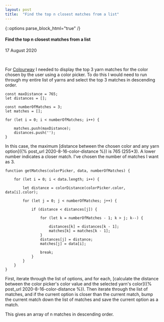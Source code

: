 ```yaml
---
layout: post
title:  "Find the top n closest matches from a list"
---
```

{::options parse_block_html="true" /}

<div class="col-12 offset-sm-0 col-md-8 offset-md-2 col-lg-6 offset-lg-3 vertical-center">

#### Find the top n closest matches from a list
17 August 2020

<br>

For [Colourway](https://vividfax.github.io/colourway/) I needed to display the top 3 yarn matches for the color chosen by the user using a color picker. To do this I would need to run through my entire list of yarns and select the top 3 matches in descending order.

```
const maxDistance = 765;
let distances = [];

const numberOfMatches = 3;
let matches = [];

for (let i = 0; i < numberOfMatches; i++) {

    matches.push(maxDistance);
    distances.push('');
}
```

In this case, the maximum [distance between the chosen color and any yarn option]({% post_url 2020-8-16-color-distance %}) is 765 (255*3). A lower number indicates a closer match. I've chosen the number of matches I want as 3.

```
function getMatches(colorPicker, data, numberOfMatches) {

    for (let i = 0; i < data.length; i++) {

        let distance = colorDistance(colorPicker.color, data[i].color);

        for (let j = 0; j < numberOfMatches; j++) {

            if (distance < distances[j]) {

                for (let k = numberOfMatches - 1; k > j; k--) {

                    distances[k] = distances[k - 1];
                    matches[k] = matches[k - 1];
                }
                distances[j] = distance;
                matches[j] = data[i];

                break;
            }
        }
    }
}
```

First, iterate through the list of options, and for each, [calculate the distance between the color picker's color value and the selected yarn's color]({% post_url 2020-8-16-color-distance %}). Then iterate through the list of matches, and if the current option is closer than the current match, bump the current match down the list of matches and save the current option as a match.

This gives an array of n matches in descending order.

</div>
